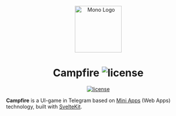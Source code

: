 <p align="center">
    <img src="https://i.imgur.com/DnudRMs.png" alt="Mono Logo" width="128" height="128">
    <h1 align="center">Campfire <img alt="license" src="https://img.shields.io/badge/BETA-F16E14?style=flat-square"></h1>
</p>

<p align="center">
	<a aria-label="License" href="https://github.com/sadnesszephyr/campfire/blob/main/LICENSE">
		<img alt="license" src="https://img.shields.io/github/license/sadnesszephyr/campfire?style=flat-square&labelColor=1A1A1A">
	</a>
</p>

**Campfire** is a UI-game in Telegram based on [Mini Apps](https://core.telegram.org/bots/webapps) (Web Apps) technology, built with [SvelteKit](https://kit.svelte.dev/).
